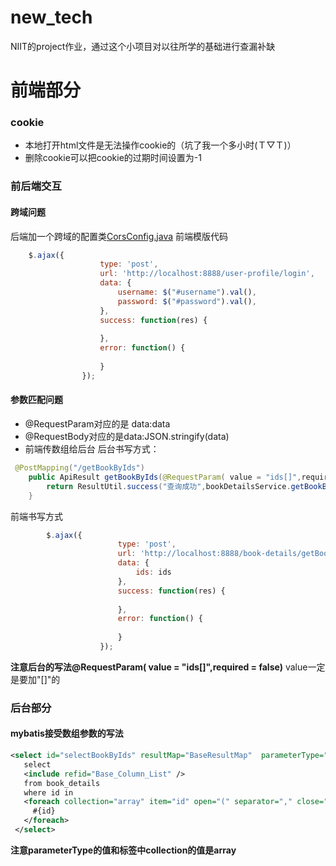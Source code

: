 # new_tech
NIIT的project作业，通过这个小项目对以往所学的基础进行查漏补缺

# 前端部分
### cookie
- 本地打开html文件是无法操作cookie的（坑了我一个多小时(Ｔ▽Ｔ)）
- 删除cookie可以把cookie的过期时间设置为-1
### 前后端交互
#### 跨域问题 
后端加一个跨域的配置类[CorsConfig.java](https://github.com/StarPxc/new_tech/blob/master/src/main/java/project/just/nettech/common/config/CorsConfig.java)
前端模版代码
```javascript
	$.ajax({
					type: 'post',
					url: 'http://localhost:8888/user-profile/login',
					data: {
						username: $("#username").val(),
						password: $("#password").val(),
					},
					success: function(res) {
						
					},
					error: function() {
						
					}
				});
```  
#### 参数匹配问题
- @RequestParam对应的是 data:data 
- @RequestBody对应的是data:JSON.stringify(data)
- 前端传数组给后台
后台书写方式：
```java
 @PostMapping("/getBookByIds")
    public ApiResult getBookByIds(@RequestParam( value = "ids[]",required = false) Integer[] ids){
        return ResultUtil.success("查询成功",bookDetailsService.getBookByIds(ids));
    }
```
前端书写方式
```javascript
		$.ajax({
						type: 'post',
						url: 'http://localhost:8888/book-details/getBookByIds',
						data: {
							ids: ids
						},
						success: function(res) {
						
						},
						error: function() {
							
						}
					});
```
**注意后台的写法@RequestParam( value = "ids[]",required = false)** value一定是要加"[]"的

### 后台部分
#### mybatis接受数组参数的写法
 ```xml
<select id="selectBookByIds" resultMap="BaseResultMap"  parameterType="Integer[]">
    select
    <include refid="Base_Column_List" />
    from book_details
    where id in
    <foreach collection="array" item="id" open="(" separator="," close=")">
      #{id}
    </foreach>
  </select>
```
**注意parameterType的值和<foreach>标签中collection的值是array**
